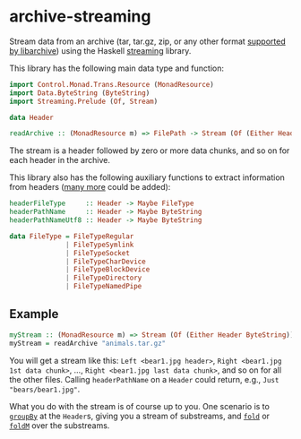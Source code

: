 # archive-streaming

Stream data from an archive (tar, tar.gz, zip, or any other format [supported by libarchive](https://github.com/libarchive/libarchive/wiki/LibarchiveFormats)) using the Haskell [streaming](https://hackage.haskell.org/package/streaming) library.

This library has the following main data type and function:

```haskell
import Control.Monad.Trans.Resource (MonadResource)
import Data.ByteString (ByteString)
import Streaming.Prelude (Of, Stream)

data Header

readArchive :: (MonadResource m) => FilePath -> Stream (Of (Either Header ByteString)) m ()
```

The stream is a header followed by zero or more data chunks, and so on for each header in the archive.

This library also has the following auxiliary functions to extract information from headers ([many more](https://github.com/libarchive/libarchive/blob/v3.4.0/libarchive/archive_entry.h#L238) could be added):

```haskell
headerFileType     :: Header -> Maybe FileType
headerPathName     :: Header -> Maybe ByteString
headerPathNameUtf8 :: Header -> Maybe ByteString

data FileType = FileTypeRegular
              | FileTypeSymlink
              | FileTypeSocket
              | FileTypeCharDevice
              | FileTypeBlockDevice
              | FileTypeDirectory
              | FileTypeNamedPipe
```

## Example

```haskell
myStream :: (MonadResource m) => Stream (Of (Either Header ByteString)) m ()
myStream = readArchive "animals.tar.gz"
```

You will get a stream like this: `Left <bear1.jpg header>`, `Right <bear1.jpg 1st data chunk>`, …, `Right <bear1.jpg last data chunk>`, and so on for all the other files. Calling `headerPathName` on a `Header` could return, e.g., `Just "bears/bear1.jpg"`.

What you do with the stream is of course up to you. One scenario is to [`groupBy`](https://hackage.haskell.org/package/streaming-0.2.3.0/docs/Streaming-Prelude.html#v:groupBy) at the `Header`s, giving you a stream of substreams, and [`fold`](https://hackage.haskell.org/package/streaming-0.2.3.0/docs/Streaming-Prelude.html#v:fold) or [`foldM`](https://hackage.haskell.org/package/streaming-0.2.3.0/docs/Streaming-Prelude.html#v:foldM) over the substreams.
